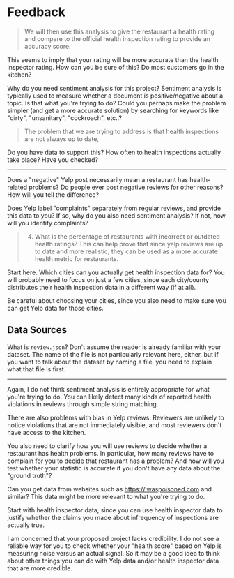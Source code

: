 # Feedback

> We will then use this analysis to give the restaurant a health rating and compare to the official health inspection rating to provide an accuracy score. 

This seems to imply that your rating will be more accurate than the health
inspector rating. How can you be sure of this? Do most customers go in the
kitchen?

Why do you need sentiment analysis for this project? Sentiment analysis is
typically used to measure whether a document is positive/negative about a
topic. Is that what you're trying to do? Could you perhaps make the problem
simpler (and get a more accurate solution) by searching for keywords like
"dirty", "unsanitary", "cockroach", etc..?


> The problem that we are trying to address is that health inspections are not always up to date,

Do you have data to support this? How often to health inspections actually take
place? Have you checked?

---

Does a "negative" Yelp post necessarily mean a restaurant has health-related
problems? Do people ever post negative reviews for other reasons? How will you
tell the difference?

Does Yelp label "complaints" separately from regular reviews, and provide this
data to you? If so, why do you also need sentiment analysis? If not, how will
you identify complaints?

> 4. What is the percentage of restaurants with incorrect or outdated health ratings? This can help prove that since yelp reviews are up to date and more realistic, they can be used as a more accurate health metric for restaurants. 

Start here. Which cities can you actually get health inspection data for? You
will probably need to focus on just a few cities, since each city/county
distributes their health inspection data in a different way (if at all).

Be careful about choosing your cities, since you also need to make sure you can
get Yelp data for those cities.


## Data Sources

What is `review.json`? Don't assume the reader is already familiar with your
dataset. The name of the file is not particularly relevant here, either, but if
you want to talk about the dataset by naming a file, you need to explain what
that file is first.

-----

Again, I do not think sentiment analysis is entirely appropriate for what
you're trying to do. You can likely detect many kinds of reported health
violations in reviews through simple string matching.

There are also problems with bias in Yelp reviews. Reviewers are unlikely to
notice violations that are not immediately visible, and most reviewers don't
have access to the kitchen.

You also need to clarify how you will use reviews to decide whether a
restaurant has health problems. In particular, how many reviews have to
complain for you to decide that restaurant has a problem? And how will you test
whether your statistic is accurate if you don't have any data about the "ground
truth"?

Can you get data from websites such as <https://iwaspoisoned.com> and similar?
This data might be more relevant to what you're trying to do.

Start with health inspector data, since you can use health inspector data to
justify whether the claims you made about infrequency of inspections are
actually true.

I am concerned that your proposed project lacks credibility. I do not see a
reliable way for you to check whether your "health score" based on Yelp is
measuring noise versus an actual signal. So it may be a good idea to think
about other things you can do with Yelp data and/or health inspector data that
are more credible.
